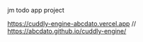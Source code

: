 jm todo app project

https://cuddly-engine-abcdato.vercel.app
//
https://abcdato.github.io/cuddly-engine/
